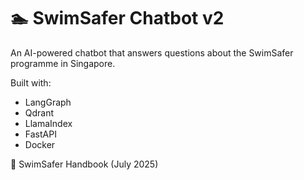 # 🏊 SwimSafer Chatbot v2

An AI-powered chatbot that answers questions about the SwimSafer programme in Singapore.

Built with:
- LangGraph
- Qdrant
- LlamaIndex
- FastAPI
- Docker

📘 SwimSafer Handbook (July 2025)
